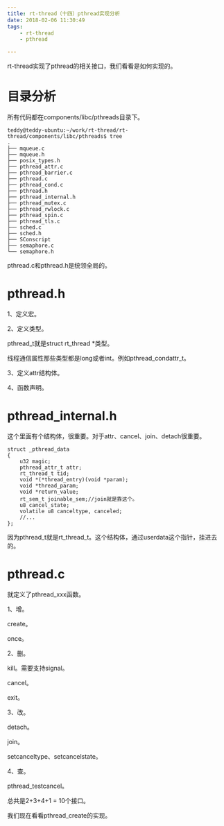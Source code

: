 ```yaml
---
title: rt-thread（十四）pthread实现分析
date: 2018-02-06 11:30:49
tags:
	- rt-thread
	- pthread

---
```




rt-thread实现了pthread的相关接口，我们看看是如何实现的。



# 目录分析

所有代码都在components/libc/pthreads目录下。

```
teddy@teddy-ubuntu:~/work/rt-thread/rt-thread/components/libc/pthreads$ tree
.
├── mqueue.c
├── mqueue.h
├── posix_types.h
├── pthread_attr.c
├── pthread_barrier.c
├── pthread.c
├── pthread_cond.c
├── pthread.h
├── pthread_internal.h
├── pthread_mutex.c
├── pthread_rwlock.c
├── pthread_spin.c
├── pthread_tls.c
├── sched.c
├── sched.h
├── SConscript
├── semaphore.c
└── semaphore.h
```

pthread.c和pthread.h是统领全局的。

# pthread.h

1、定义宏。

2、定义类型。

pthread_t就是struct rt_thread *类型。

线程通信属性那些类型都是long或者int。例如pthread_condattr_t。

3、定义attr结构体。

4、函数声明。

# pthread_internal.h

这个里面有个结构体，很重要。对于attr、cancel、join、detach很重要。

```
struct _pthread_data
{
	u32 magic;
	pthread_attr_t attr;
	rt_thread_t tid;
	void *(*thread_entry)(void *param);
	void *thread_param;
	void *return_value;
	rt_sem_t joinable_sem;//join就是靠这个。
	u8 cancel_state;
	volatile u8 canceltype, canceled;
	//...
};
```

因为pthread_t就是rt_thread_t。这个结构体，通过userdata这个指针，挂进去的。

# pthread.c

就定义了pthread_xxx函数。

1、增。

create。

once。

2、删。

kill。需要支持signal。

cancel。

exit。

3、改。

detach。

join。

setcanceltype、setcancelstate。

4、查。

pthread_testcancel。

总共是2+3+4+1 = 10个接口。

我们现在看看pthread_create的实现。


